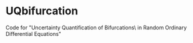 # UQbifurcation
Code for "Uncertainty Quantification of Bifurcations\\ in Random Ordinary Differential Equations"
